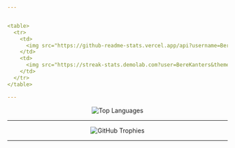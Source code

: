 ```yaml
---


<table>
  <tr>
    <td>
      <img src="https://github-readme-stats.vercel.app/api?username=BereKanters&show_icons=true&theme=dracula" alt="GitHub Stats" />
    </td>
    <td>
      <img src="https://streak-stats.demolab.com?user=BereKanters&theme=dracula&hide_border=true" alt="GitHub Streak" />
    </td>
  </tr>
</table>

---
```



<p align="center">
  <img src="https://github-readme-stats.vercel.app/api/top-langs/?username=BereKanters&layout=compact&theme=dracula&langs_count=10" alt="Top Languages" />
</p>

---


<p align="center">
  <img src="https://github-profile-trophy.vercel.app/?username=BereKanters&theme=dracula&margin-w=10&no-frame=true" alt="GitHub Trophies" />
</p>

---
